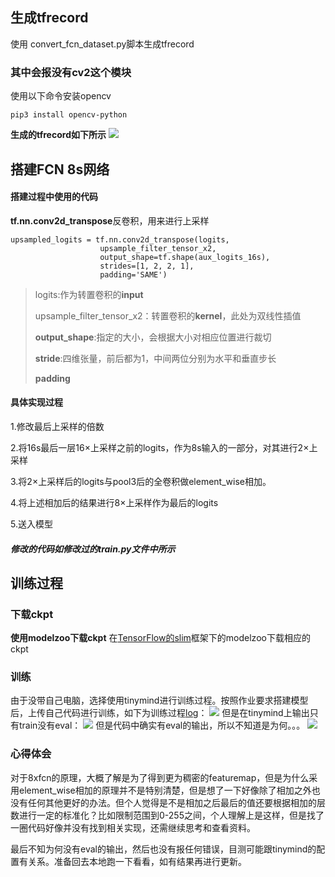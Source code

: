 ## 生成tfrecord
使用 convert_fcn_dataset.py脚本生成tfrecord

### 其中会报没有cv2这个模块
使用以下命令安装opencv 
```
pip3 install opencv-python
```
**生成的tfrecord如下所示**
 ![](https://i.imgur.com/9uTajqU.png)


## 搭建FCN 8s网络
#### 搭建过程中使用的代码
**tf.nn.conv2d_transpose**反卷积，用来进行上采样
```
upsampled_logits = tf.nn.conv2d_transpose(logits, 
					upsample_filter_tensor_x2,
					output_shape=tf.shape(aux_logits_16s),
					strides=[1, 2, 2, 1],
					padding='SAME')
```

>logits:作为转置卷积的**input**
>
>upsample_filter_tensor_x2：转置卷积的**kernel**，此处为双线性插值
>
>**output_shape**:指定的大小，会根据大小对相应位置进行裁切
>
>**stride**:四维张量，前后都为1，中间两位分别为水平和垂直步长
>
>**padding**

#### 具体实现过程
1.修改最后上采样的倍数

2.将16s最后一层16×上采样之前的logits，作为8s输入的一部分，对其进行2×上采样

3.将2×上采样后的logits与pool3后的全卷积做element_wise相加。

4.将上述相加后的结果进行8×上采样作为最后的logits

5.送入模型
##### 修改的代码如修改过的train.py文件中所示
## 训练过程
### 下载ckpt
**使用modelzoo下载ckpt**
在[TensorFlow的slim](https://github.com/tensorflow/models/tree/master/research/slim)框架下的modelzoo下载相应的ckpt
### 训练
由于没带自己电脑，选择使用tinymind进行训练过程。按照作业要求搭建模型后，上传自己代码进行训练，如下为训练过程[log](https://www.tinymind.com/executions/jgwjpcdp)：
![](https://i.imgur.com/wzaU0tG.png)
但是在tinymind上输出只有train没有eval：
![](https://i.imgur.com/uVi4bD3.png)
但是代码中确实有eval的输出，所以不知道是为何。。。
![](https://i.imgur.com/vneWIBk.png)


### 心得体会
对于8xfcn的原理，大概了解是为了得到更为稠密的featuremap，但是为什么采用element_wise相加的原理并不是特别清楚，但是想了一下好像除了相加之外也没有任何其他更好的办法。但个人觉得是不是相加之后最后的值还要根据相加的层数进行一定的标准化？比如限制范围到0-255之间，个人理解上是这样，但是找了一圈代码好像并没有找到相关实现，还需继续思考和查看资料。

最后不知为何没有eval的输出，然后也没有报任何错误，目测可能跟tinymind的配置有关系。准备回去本地跑一下看看，如有结果再进行更新。
